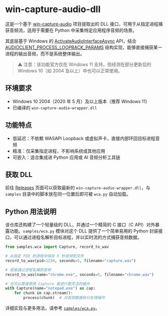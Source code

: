 # win-capture-audio-dll

这是一个基于 [win-capture-audio](https://github.com/bozbez/win-capture-audio) 项目提取出的 DLL 接口，可用于从指定进程捕获音频流，适用于需要在 Python 中采集特定应用程序音频的场景。


其底层基于 Windows 的 [ActivateAudioInterfaceAsync](https://docs.microsoft.com/en-us/windows/win32/api/mmdeviceapi/nf-mmdeviceapi-activateaudiointerfaceasync) API，结合 [AUDIOCLIENT_PROCESS_LOOPBACK_PARAMS](https://docs.microsoft.com/en-us/windows/win32/api/audioclientactivationparams/ns-audioclientactivationparams-audioclient_process_loopback_params) 结构实现，能够直接捕获某一进程的输出音频，而不是系统整体输出。

> ⚠️ 注意：该功能官方仅在 Windows 11 支持，但经测在部分更新后的 Windows 10（如 2004 及以上）中也可以正常使用。

## 环境要求

- Windows 10 2004（2020 年 5 月）及以上版本（推荐 Windows 11）
- 已编译的 `win-capture-audio-wrapper.dll`

## 功能特点

- 低延迟：不依赖 WASAPI Loopback 或虚拟声卡，直接内部环回目标进程音频
- 精准：仅采集指定进程，不影响系统或其他应用
- 可嵌入：适合集成进 Python 应用或 AI 音频分析工具链

## 获取 DLL

前往 [Releases](../../releases) 页面可以获取最新的 `win-capture-audio-wrapper.dll`，与 `samples` 目录中的脚本放在同一位置后即可被 `wca.py` 自动加载。

## Python 用法说明

该仓库还构建了一个轻量级的 DLL，并通过一个精简的 C 接口（C API）对外暴露功能。`samples/wca.py` 模块对这个 DLL 提供了一个简单易用的 Python 封装接口，可以通过进程名解析目标进程，并以实时流的方式捕获音频数据。

```python
from samples.wca import Capture, record_to_wav

# 从指定 PID 的进程中保存 5 秒音频到文件
record_to_wav(pid=1234, seconds=5, filename="capture.wav")

# 或者通过进程名捕获音频
record_to_wav(name="chrome.exe", seconds=5, filename="chrome.wav")

# 也可以直接使用 Capture 类进行更灵活的操作
with Capture(name="notepad.exe") as cap:
    for chunk in cap.stream():
        process(chunk)  # 对音频数据执行处理操作
```

详细实现与更多用法，请参考 [`samples/wca.py`](samples/wca.py)。

